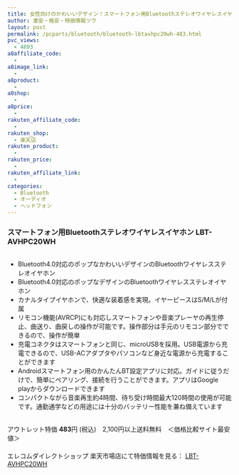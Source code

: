 ```yaml
---
title: 女性向けのかわいいデザイン！スマートフォン用Bluetoothステレオワイヤレスイヤホン LBT-AVHPC20WH 特価483円！
author: 激安・格安・特価情報ツウ
layout: post
permalink: /pcparts/bluetooth/bluetooth-lbtavhpc20wh-483.html
pvc_views:
  - 4893
a8affiliate_code:
  - 
a8image_link:
  - 
a8product:
  - 
a8shop:
  - 
a8price:
  - 
rakuten_affiliate_code:
  - 
rakuten_shop:
  - 楽天店
rakuten_product:
  - 
rakuten_price:
  - 
rakuten_affiliate_link:
  - 
categories:
  - Bluetooth
  - オーディオ
  - ヘッドフォン
---
```

### スマートフォン用Bluetoothステレオワイヤレスイヤホン LBT-AVHPC20WH

<div class="img-bg2 img_L">
  <a href="http://hb.afl.rakuten.co.jp/hgc/03dad0a3.8366a82c.03dad0a4.f334497d/?pc=http%3a%2f%2fitem.rakuten.co.jp%2felecom%2f4992072062481%2f%3fscid%3daf_link_img&m=http%3a%2f%2fm.rakuten.co.jp%2felecom%2fi%2f10023912%2f" target="_blank"><img src="http://hbb.afl.rakuten.co.jp/hgb/?pc=http%3a%2f%2fthumbnail.image.rakuten.co.jp%2f%400_mall%2felecom%2fcabinet%2f200_18%2flbt-avhpc20wh_03.jpg%3f_ex%3d128x128&m=http%3a%2f%2fthumbnail.image.rakuten.co.jp%2f%400_mall%2felecom%2fcabinet%2f200_18%2flbt-avhpc20wh_03.jpg" border="0" title="" alt="" /></a>
</div>

<!--more-->

  * Bluetooth4.0対応のポップなかわいいデザインのBluetoothワイヤレスステレオイヤホン
  * Bluetooth4.0対応のポップなデザインのBluetoothワイヤレスステレオイヤホン
  * カナルタイプイヤホンで、快適な装着感を実現。イヤーピースはS/M/Lが付属
  * リモコン機能(AVRCP)にも対応しスマートフォンや音楽プレーヤの再生停止、曲送り、曲戻しの操作が可能です。操作部分は手元のリモコン部分でできるので、操作が簡単
  * 充電コネクタはスマートフォンと同じ、microUSBを採用。USB電源から充電できるので、USB-ACアダプタやパソコンなど身近な電源から充電することができます
  * Androidスマートフォン用のかんたんBT設定アプリに対応。ガイドに従うだけで、簡単にペアリング、接続を行うことができます。アプリはGoogle playからダウンロードできます
  * コンパクトながら音楽再生約4時間、待ち受け時間最大120時間の使用が可能です。通勤通学などの用途には十分のバッテリー性能を兼ね備えています

<br clear="all" />アウトレット特価 <span class="tokka-price"><strong>483</strong></span>円 (税込)　2,100円以上送料無料　＜価格比較サイト最安値＞  
　　  
エレコムダイレクトショップ 楽天市場店にて特価情報を見る： <a href="http://hb.afl.rakuten.co.jp/hgc/03dad0a3.8366a82c.03dad0a4.f334497d/?pc=http%3a%2f%2fitem.rakuten.co.jp%2felecom%2f4992072062481%2f%3fscid%3daf_link_img&m=http%3a%2f%2fm.rakuten.co.jp%2felecom%2fi%2f10023912%2f" target="_blank"><span class="fs150p">LBT-AVHPC20WH</span></a>